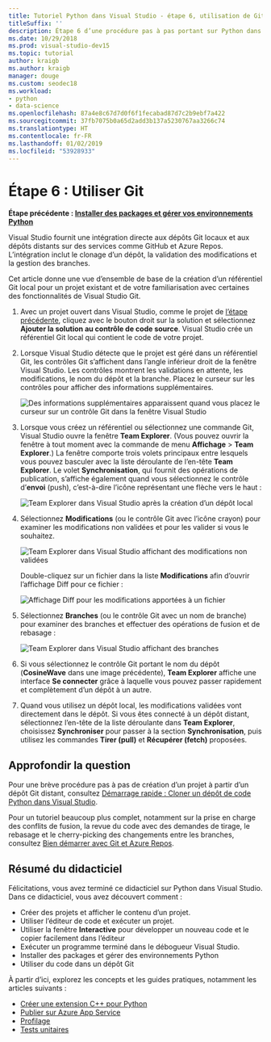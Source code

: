 ```yaml
---
title: Tutoriel Python dans Visual Studio - étape 6, utilisation de Git
titleSuffix: ''
description: Étape 6 d’une procédure pas à pas portant sur Python dans Visual Studio qui décrit les fonctionnalités Git de Visual Studio.
ms.date: 10/29/2018
ms.prod: visual-studio-dev15
ms.topic: tutorial
author: kraigb
ms.author: kraigb
manager: douge
ms.custom: seodec18
ms.workload:
- python
- data-science
ms.openlocfilehash: 87a4e8c67d7d0f6f1fecabad87d7c2b9ebf7a422
ms.sourcegitcommit: 37fb7075b0a65d2add3b137a5230767aa3266c74
ms.translationtype: HT
ms.contentlocale: fr-FR
ms.lasthandoff: 01/02/2019
ms.locfileid: "53928933"
---
```

# <a name="step-6-work-with-git"></a>Étape 6 : Utiliser Git

**Étape précédente : [Installer des packages et gérer vos environnements Python](tutorial-working-with-python-in-visual-studio-step-05-installing-packages.md)**

Visual Studio fournit une intégration directe aux dépôts Git locaux et aux dépôts distants sur des services comme GitHub et Azure Repos. L’intégration inclut le clonage d’un dépôt, la validation des modifications et la gestion des branches.

Cet article donne une vue d’ensemble de base de la création d’un référentiel Git local pour un projet existant et de votre familiarisation avec certaines des fonctionnalités de Visual Studio Git.

1. Avec un projet ouvert dans Visual Studio, comme le projet de [l’étape précédente](tutorial-working-with-python-in-visual-studio-step-05-installing-packages.md), cliquez avec le bouton droit sur la solution et sélectionnez **Ajouter la solution au contrôle de code source**. Visual Studio crée un référentiel Git local qui contient le code de votre projet.

1. Lorsque Visual Studio détecte que le projet est géré dans un référentiel Git, les contrôles Git s’affichent dans l’angle inférieur droit de la fenêtre Visual Studio. Les contrôles montrent les validations en attente, les modifications, le nom du dépôt et la branche. Placez le curseur sur les contrôles pour afficher des informations supplémentaires.

    ![Des informations supplémentaires apparaissent quand vous placez le curseur sur un contrôle Git dans la fenêtre Visual Studio](media/working-with-git-01.png)

1. Lorsque vous créez un référentiel ou sélectionnez une commande Git, Visual Studio ouvre la fenêtre **Team Explorer**. (Vous pouvez ouvrir la fenêtre à tout moment avec la commande de menu **Affichage** > **Team Explorer**.) La fenêtre comporte trois volets principaux entre lesquels vous pouvez basculer avec la liste déroulante de l’en-tête **Team Explorer**. Le volet **Synchronisation**, qui fournit des opérations de publication, s’affiche également quand vous sélectionnez le contrôle d’**envoi** (push), c’est-à-dire l’icône représentant une flèche vers le haut :

    ![Team Explorer dans Visual Studio après la création d’un dépôt local](media/working-with-git-02.png)

1. Sélectionnez **Modifications** (ou le contrôle Git avec l’icône crayon) pour examiner les modifications non validées et pour les valider si vous le souhaitez.

    ![Team Explorer dans Visual Studio affichant des modifications non validées](media/working-with-git-03.png)

    Double-cliquez sur un fichier dans la liste **Modifications** afin d’ouvrir l’affichage Diff pour ce fichier :

    ![Affichage Diff pour les modifications apportées à un fichier](media/working-with-git-05.png)

1. Sélectionnez **Branches** (ou le contrôle Git avec un nom de branche) pour examiner des branches et effectuer des opérations de fusion et de rebasage :

    ![Team Explorer dans Visual Studio affichant des branches](media/working-with-git-04.png)

1. Si vous sélectionnez le contrôle Git portant le nom du dépôt (**CosineWave** dans une image précédente), **Team Explorer** affiche une interface **Se connecter** grâce à laquelle vous pouvez passer rapidement et complètement d’un dépôt à un autre.

1. Quand vous utilisez un dépôt local, les modifications validées vont directement dans le dépôt. Si vous êtes connecté à un dépôt distant, sélectionnez l’en-tête de la liste déroulante dans **Team Explorer**, choisissez **Synchroniser** pour passer à la section **Synchronisation**, puis utilisez les commandes **Tirer (pull)** et **Récupérer (fetch)** proposées.

## <a name="go-deeper"></a>Approfondir la question

Pour une brève procédure pas à pas de création d’un projet à partir d’un dépôt Git distant, consultez [Démarrage rapide : Cloner un dépôt de code Python dans Visual Studio](quickstart-03-python-in-visual-studio-project-from-repository.md).

Pour un tutoriel beaucoup plus complet, notamment sur la prise en charge des conflits de fusion, la revue du code avec des demandes de tirage, le rebasage et le cherry-picking des changements entre les branches, consultez [Bien démarrer avec Git et Azure Repos](/azure/devops/repos/git/gitquickstart?toc=/visualstudio/version-control/toc.json&bc=/azure/devops/repos/git/breadcrumb/vc/toc.json&view=vsts&tabs=visual-studio).

## <a name="tutorial-review"></a>Résumé du didacticiel

Félicitations, vous avez terminé ce didacticiel sur Python dans Visual Studio. Dans ce didacticiel, vous avez découvert comment :

- Créer des projets et afficher le contenu d’un projet.
- Utiliser l’éditeur de code et exécuter un projet.
- Utiliser la fenêtre **Interactive** pour développer un nouveau code et le copier facilement dans l’éditeur
- Exécuter un programme terminé dans le débogueur Visual Studio.
- Installer des packages et gérer des environnements Python
- Utiliser du code dans un dépôt Git

À partir d’ici, explorez les concepts et les guides pratiques, notamment les articles suivants :

- [Créer une extension C++ pour Python](working-with-c-cpp-python-in-visual-studio.md)
- [Publier sur Azure App Service](publishing-python-web-applications-to-azure-from-visual-studio.md)
- [Profilage](profiling-python-code-in-visual-studio.md)
- [Tests unitaires](unit-testing-python-in-visual-studio.md)

